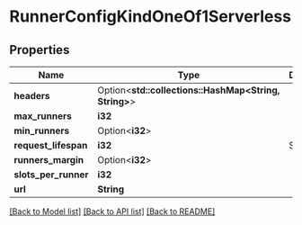 # RunnerConfigKindOneOf1Serverless

## Properties

Name | Type | Description | Notes
------------ | ------------- | ------------- | -------------
**headers** | Option<**std::collections::HashMap<String, String>**> |  | [optional]
**max_runners** | **i32** |  | 
**min_runners** | Option<**i32**> |  | [optional]
**request_lifespan** | **i32** | Seconds. | 
**runners_margin** | Option<**i32**> |  | [optional]
**slots_per_runner** | **i32** |  | 
**url** | **String** |  | 

[[Back to Model list]](../README.md#documentation-for-models) [[Back to API list]](../README.md#documentation-for-api-endpoints) [[Back to README]](../README.md)


